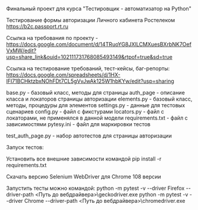 Финальный проект для курса "Тестировщик - автоматизатор на Python"

Тестирование формы авторизации Личного кабинета Ростелеком https://b2c.passport.rt.ru

Ссылка на требования по проекту - https://docs.google.com/document/d/14TRuoYG8JXlLCMXuesBXrbNK7OefVxMW/edit?usp=share_link&ouid=102111731768085493149&rtpof=true&sd=true

Ссылка на тестирование требований, тест-кейсы, баг-репорты: 
https://docs.google.com/spreadsheets/d/1HX-lFI71BCHktzbxNOhFDt7CL5gVvJwAk125W1hbKYw/edit?usp=sharing

base.py - базовый класс, методы для страницы
auth_page - описание класса и локаторов страницы авторизации
elements.py - базовый класс, методы, процедуры для элементов
settings.py - данные для тестовых сценариев
config.py - файл с фикстурами
locators.py - файл с локаторами, не применялся в данной модели
requirements.txt - файл с зависимостями
pytesy.ini - файл для маркировки тестов

test_auth_page.py - набор автотестов для страницы авторизации

Запуск тестов:

Установить все внешние зависимости командой
pip install -r requirements.txt

Скачать версию Selenium WebDriver для Chrome 108 версии

Запустить тесты можно командой:
python -m pytest -v --driver Firefox --driver-path <Путь до вебдрайвера>\geckodriver.exe
python -m pytest -v --driver Chrome --driver-path <Путь до вебдрайвера>\chromedriver.exe       
